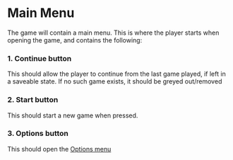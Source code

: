 # Main Menu
The game will contain a main menu. This is where the player starts when opening the game, and contains the following:



### 1. Continue button

This should allow the player to continue from the last game played, if left in a saveable state. If no such game exists, it should be greyed out/removed

### 2. Start button

This should start a new game when pressed.

### 3. Options button

This should open the [Options menu](./options_menu.md)
